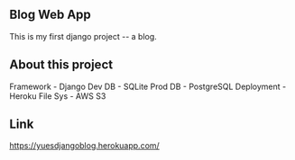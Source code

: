 ## Blog Web App

This is my first django project -- a blog.

## About this project

Framework - Django
Dev DB - SQLite
Prod DB - PostgreSQL
Deployment - Heroku
File Sys - AWS S3

## Link

https://yuesdjangoblog.herokuapp.com/